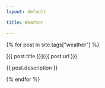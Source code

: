 ```yaml
---
layout: default

title: Weather

---
```


{% for post in site.tags["weather"] %}

[{{ post.title }}]({{ post.url }})

{{ post.description }}

{% endfor %}
